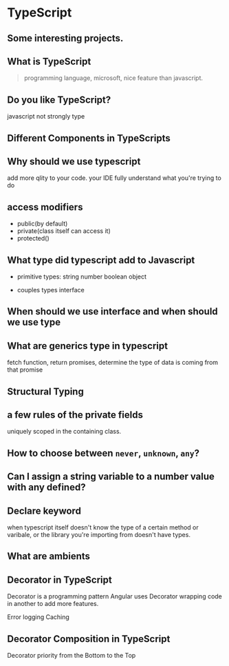 # TypeScript

## Some interesting projects.

## What is TypeScript
> programming language, microsoft, nice feature than javascript.

## Do you like TypeScript?

javascript not strongly type

## Different Components in TypeScripts

## Why should we use typescript

add more qlity to your code.
your IDE fully understand what you're trying to do

## access modifiers
- public(by default)
- private(class itself can access it)
- protected()

## What type did typescript add to Javascript
- primitive types: string number boolean object

- couples types interface

## When should we use interface and when should we use type

## What are generics type in typescript
fetch function, return promises, determine the type of data is coming from that promise

## Structural Typing

## a few rules of the private fields
uniquely scoped in the containing class.

## How to choose between `never`, `unknown`, `any`?
## Can I assign a string variable to a number value with any defined?

## Declare keyword
when typescript itself doesn't know the type of a certain method or varibale, or the library you're importing from doesn't have types.

## What are ambients

## Decorator in TypeScript
Decorator is a programming pattern
Angular uses Decorator
wrapping code in another to add more features.

Error
logging
Caching

## Decorator Composition in TypeScript
Decorator priority from the Bottom to the Top

